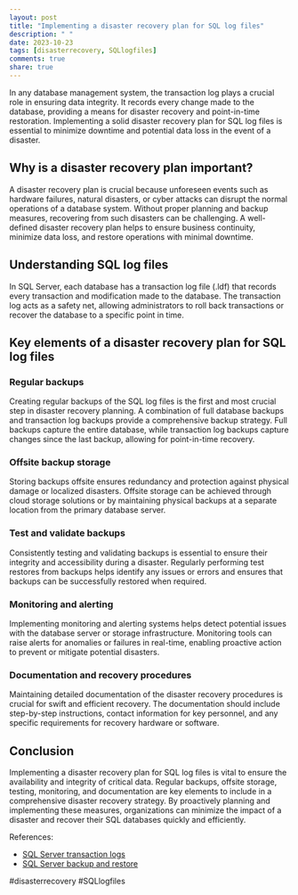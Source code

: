 ```yaml
---
layout: post
title: "Implementing a disaster recovery plan for SQL log files"
description: " "
date: 2023-10-23
tags: [disasterrecovery, SQLlogfiles]
comments: true
share: true
---
```


In any database management system, the transaction log plays a crucial role in ensuring data integrity. It records every change made to the database, providing a means for disaster recovery and point-in-time restoration. Implementing a solid disaster recovery plan for SQL log files is essential to minimize downtime and potential data loss in the event of a disaster.

## Why is a disaster recovery plan important?

A disaster recovery plan is crucial because unforeseen events such as hardware failures, natural disasters, or cyber attacks can disrupt the normal operations of a database system. Without proper planning and backup measures, recovering from such disasters can be challenging. A well-defined disaster recovery plan helps to ensure business continuity, minimize data loss, and restore operations with minimal downtime.

## Understanding SQL log files

In SQL Server, each database has a transaction log file (.ldf) that records every transaction and modification made to the database. The transaction log acts as a safety net, allowing administrators to roll back transactions or recover the database to a specific point in time.

## Key elements of a disaster recovery plan for SQL log files

### Regular backups

Creating regular backups of the SQL log files is the first and most crucial step in disaster recovery planning. A combination of full database backups and transaction log backups provide a comprehensive backup strategy. Full backups capture the entire database, while transaction log backups capture changes since the last backup, allowing for point-in-time recovery.

### Offsite backup storage

Storing backups offsite ensures redundancy and protection against physical damage or localized disasters. Offsite storage can be achieved through cloud storage solutions or by maintaining physical backups at a separate location from the primary database server.

### Test and validate backups

Consistently testing and validating backups is essential to ensure their integrity and accessibility during a disaster. Regularly performing test restores from backups helps identify any issues or errors and ensures that backups can be successfully restored when required.

### Monitoring and alerting

Implementing monitoring and alerting systems helps detect potential issues with the database server or storage infrastructure. Monitoring tools can raise alerts for anomalies or failures in real-time, enabling proactive action to prevent or mitigate potential disasters.

### Documentation and recovery procedures

Maintaining detailed documentation of the disaster recovery procedures is crucial for swift and efficient recovery. The documentation should include step-by-step instructions, contact information for key personnel, and any specific requirements for recovery hardware or software.

## Conclusion

Implementing a disaster recovery plan for SQL log files is vital to ensure the availability and integrity of critical data. Regular backups, offsite storage, testing, monitoring, and documentation are key elements to include in a comprehensive disaster recovery strategy. By proactively planning and implementing these measures, organizations can minimize the impact of a disaster and recover their SQL databases quickly and efficiently.

References:
- [SQL Server transaction logs](https://docs.microsoft.com/en-us/sql/relational-databases/sql-server-transaction-log-architecture-and-management-guide?view=sql-server-ver15)
- [SQL Server backup and restore](https://docs.microsoft.com/en-us/sql/relational-databases/backup-restore/back-up-a-transaction-log-sql-server?view=sql-server-ver15)

\#disasterrecovery #SQLlogfiles